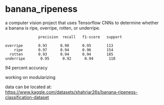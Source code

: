 # banana_ripeness

a computer vision project that uses Tensorflow CNNs to determine whether a banana is ripe, overripe, rotten, or underripe.


                   precision  recall   f1-score   support

    overripe       0.93      0.98      0.95       113
        ripe       0.97      0.94      0.96       154
      rotten       0.93      0.94      0.94       185
    underripe       0.95      0.92      0.94       110

   


94 percent accuracy
   


working on modularizing


data can be located at: https://www.kaggle.com/datasets/shahriar26s/banana-ripeness-classification-dataset 
